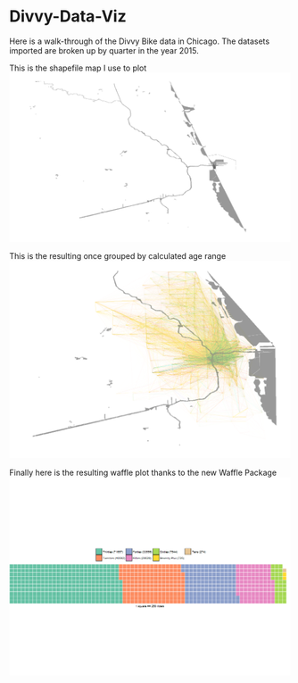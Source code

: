 # Divvy-Data-Viz

Here is a walk-through of the Divvy Bike data in Chicago. The datasets imported are broken up by quarter in the year 2015.

This is the shapefile map I use to plot
![Chicago Shapefile](https://github.com/awhstin/Divvy-Data/blob/master/Rplot01.png)

This is the resulting once grouped by calculated age range
![Divvy Rides in Q1](https://github.com/awhstin/Divvy-Data/blob/master/Rplot04.png)

Finally here is the resulting waffle plot thanks to the new Waffle Package
![Waffle plot by Age Range](https://github.com/awhstin/Divvy-Data/blob/master/waffles.png)
